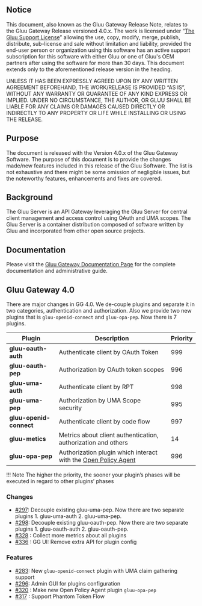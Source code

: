 ## Notice

This document, also known as the Gluu Gateway Release Note, relates to the Gluu Gateway Release versioned 4.0.x. The work is licensed under “[The Gluu Support License](https://raw.githubusercontent.com/GluuFederation/gluu-gateway/master/LICENSE)” allowing the use, copy, modify, merge, publish, distribute, sub-license and sale without limitation and liability, provided the end-user person or organization using this software has an active support subscription for this software with either Gluu or one of Gluu's OEM partners after using the software for more than 30 days. This document extends only to the aforementioned release version in the heading.  

UNLESS IT HAS BEEN EXPRESSLY AGREED UPON BY ANY WRITTEN AGREEMENT BEFOREHAND, THE WORK/RELEASE IS PROVIDED “AS IS”, WITHOUT ANY WARRANTY OR GUARANTEE OF ANY KIND EXPRESS OR IMPLIED. UNDER NO CIRCUMSTANCE, THE AUTHOR, OR GLUU SHALL BE LIABLE FOR ANY CLAIMS OR DAMAGES CAUSED DIRECTLY OR INDIRECTLY TO ANY PROPERTY OR LIFE WHILE INSTALLING OR USING THE RELEASE.  

## Purpose

The document is released with the Version 4.0.x of the Gluu Gateway Software. The purpose of this document is to provide the changes made/new features included in this release of the Gluu Software. The list is not exhaustive and there might be some omission of negligible issues, but the noteworthy features, enhancements and fixes are covered.  

## Background

The Gluu Server is an API Gateway leveraging the Gluu Server for central client management and access control using OAuth and UMA scopes. The Gluu Server is a container distribution composed of software written by Gluu and incorporated from other open source projects.  

## Documentation

Please visit the [Gluu Gateway Documentation Page](http://www.gluu.org/docs/gg) for the complete 
documentation and administrative guide.   
 
## Gluu Gateway 4.0

There are major changes in GG 4.0. We de-couple plugins and separate it in two categories, authentication and authorization. Also we provide two new plugins that is `gluu-openid-connect` and `gluu-opa-pep`. Now there is 7 plugins.

| Plugin | Description | Priority |
|--------|-------------|----------|
|**gluu-oauth-auth**| Authenticate client by OAuth Token|999|
|**gluu-oauth-pep**| Authorization by OAuth token scopes|996|
|**gluu-uma-auth**| Authenticate client by RPT|998|
|**gluu-uma-pep**| Authorization by UMA Scope security|995|
|**gluu-openid-connect**| Authenticate client by code flow|997|
|**gluu-metics**| Metrics about client authentication, authorization and others|14|
|**gluu-opa-pep**| Authorization plugin which interact with the [Open Policy Agent](https://www.openpolicyagent.org/)|996|

!!! Note
    The higher the priority, the sooner your plugin’s phases will be executed in regard to other plugins’ phases 

### Changes
- [#297](https://github.com/GluuFederation/gluu-gateway/issues/297): Decouple existing gluu-uma-pep. Now there are two separate plugins 1. gluu-uma-auth 2. gluu-uma-pep.
- [#298](https://github.com/GluuFederation/gluu-gateway/issues/298): Decouple existing gluu-oauth-pep. Now there are two separate plugins 1. gluu-oauth-auth 2. gluu-oauth-pep.
- [#328](https://github.com/GluuFederation/gluu-gateway/issues/328) : Collect more metrics about all plugins
- [#336](https://github.com/GluuFederation/gluu-gateway/issues/336) : GG UI: Remove extra API for plugin config

### Features
- [#283](https://github.com/GluuFederation/gluu-gateway/issues/283): New `gluu-openid-connect` plugin with UMA claim gathering support 
- [#296](https://github.com/GluuFederation/gluu-gateway/issues/296): Admin GUI for plugins configuration
- [#320](https://github.com/GluuFederation/gluu-gateway/issues/320) : Make new Open Policy Agent plugin `gluu-opa-pep`
- [#317](https://github.com/GluuFederation/gluu-gateway/issues/317) : Support Phantom Token Flow

